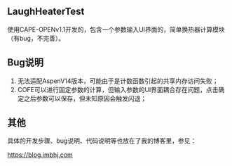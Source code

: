 ## LaughHeaterTest
使用CAPE-OPENv1.1开发的，包含一个参数输入UI界面的，简单换热器计算模块（有bug，不完善）。

## Bug说明

1. 无法适配AspenV14版本，可能由于是计数函数引起的共享内存访问失败；
2. COFE可以进行固定参数的计算，但输入参数的UI界面耦合存在问题，点击确定之后参数可以保存，但未知原因会触发闪退；

## 其他

具体的开发步骤、bug说明、代码说明等也放在了我的博客里，参见：

https://blog.imbhj.com
